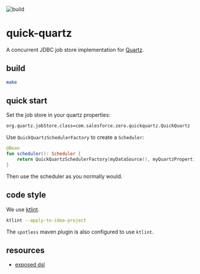 ![build](https://github.com/salesforce/quick-quartz/actions/workflows/maven-publish.yml/badge.svg)


# quick-quartz

A concurrent JDBC job store implementation for [Quartz](https://github.com/quartz-scheduler/quartz).

## build 
```sh
make
```

## quick start

Set the job store in your quartz properties: 
```sh
org.quartz.jobStore.class=com.salesforce.zero.quickquartz.QuickQuartz
```

Use `QuickQuartzSchedulerFactory` to create a `Scheduler`:
```kotlin
@Bean
fun scheduler(): Scheduler {
    return QuickQuartzSchedulerFactory(myDataSource(), myQuartzProperties).scheduler
}
``` 

Then use the scheduler as you normally would. 


## code style 

We use [ktlint](https://github.com/pinterest/ktlint#-with-intellij-idea). 

```sh
ktlint --apply-to-idea-project
```

The `spotless` maven plugin is also configured to use `ktlint`. 

## resources
- [exposed dsl](https://github.com/JetBrains/Exposed/wiki/DSL)
